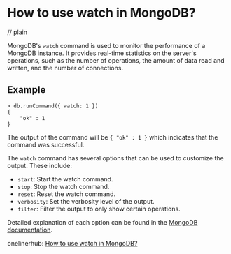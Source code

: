 # How to use watch in MongoDB?
// plain

MongoDB's `watch` command is used to monitor the performance of a MongoDB instance. It provides real-time statistics on the server's operations, such as the number of operations, the amount of data read and written, and the number of connections.

## Example

```
> db.runCommand({ watch: 1 })
{
	"ok" : 1
}
```

The output of the command will be `{ "ok" : 1 }` which indicates that the command was successful.

The `watch` command has several options that can be used to customize the output. These include:

- `start`: Start the watch command.
- `stop`: Stop the watch command.
- `reset`: Reset the watch command.
- `verbosity`: Set the verbosity level of the output.
- `filter`: Filter the output to only show certain operations.

Detailed explanation of each option can be found in the [MongoDB documentation](https://docs.mongodb.com/manual/reference/command/watch/).

onelinerhub: [How to use watch in MongoDB?](https://onelinerhub.com/mongodb/how-to-use-watch-in-mongodb)
